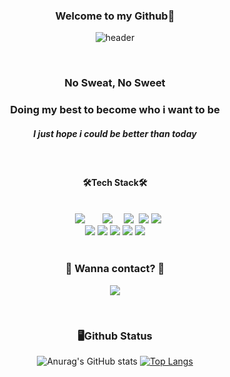 
<div align="center">

### Welcome to my Github👋

<!--
**Hyongyi/Hyongyi** is a ✨ _special_ ✨ repository because its `README.md` (this file) appears on your GitHub profile.

Here are some ideas to get you started:

- 🔭 I’m currently working on ...
- 🌱 I’m currently learning ...
- 👯 I’m looking to collaborate on ...
- 🤔 I’m looking for help with ...
- 💬 Ask me about ...
- 📫 How to reach me: ...
- 😄 Pronouns: ...
- ⚡ Fun fact: ...
-->
![header](https://capsule-render.vercel.app/api?type=waving&color=auto&height=300&section=header&text=Newbie%20Developer&fontSize=70)

 <br/>
 
<h3>No Sweat, No Sweet</h3>
<h3>Doing my best to become who i want to be</h3>
 <h5><i>I just hope i could be better than today</i></h5>
 
<br/>
 
 <h4>🛠Tech Stack🛠</h4>
 <br/>
<div>
  <img src="https://img.shields.io/badge/Spring Boot-6DB33F?style=flat&logo=Spring Boot&logoColor=white" style="height : auto; margin-left : 10px; margin-right : 10px;"/></a>&nbsp;
 <img src="https://img.shields.io/badge/TypeScript-3178C6?style=flat&logo=TypeScript&logoColor=white" style="height : auto; margin-left : 10px; margin-right : 10px;"/></a>&nbsp;
 <img src="https://img.shields.io/badge/JavaScript-F7DF1E?style=flat&logo=JavaScript&logoColor=white"/></a>&nbsp;
 <img src="https://img.shields.io/badge/HTML5-E34F26?style=flat&logo=HTML5&logoColor=white"/>
 <img src="https://img.shields.io/badge/CSS3-1572B6?style=flat&logo=CSS3&logoColor=white"/><br/>
 <img src="https://img.shields.io/badge/React-61DAFB?style=flat&logo=React&logoColor=white"/>
 <img src="https://img.shields.io/badge/Vue.js-4FC08D?style=flat&logo=Vue.js&logoColor=white"/>
 <img src="https://img.shields.io/badge/Java-1572B6?style=flat&logo=Java&logoColor=white"/>
 <img src="https://img.shields.io/badge/MySQL-4479A1?style=flat&logo=MySQL&logoColor=white"/>
 <img src="https://img.shields.io/badge/jQuery-0769AD?style=flat&logo=jQuery&logoColor=white"/>
 </div>
 
 <br/>
 
 <h3 align="center">📧 Wanna contact? 📧</h3>
<p align="center">
  <a href="mailto:kimhyein7110@gmail.com"><img src="https://img.shields.io/badge/Gmail-d14836?style=flat-square&logo=Gmail&logoColor=white&link=gyddl123@gmail.com"/></a>
</p>
 
<br/>

 <h3 align="center">🖥️Github Status</h3>
 
![Anurag's GitHub stats](https://github-readme-stats.vercel.app/api?username=Hyongyi&show_icons=true&theme=dracula)
[![Top Langs](https://github-readme-stats.vercel.app/api/top-langs/?username=Hyongyi&layout=compact)](https://github.com/Hyongyi/github-readme-stats)

   
</div>
  <!--[![trophy](https://github-profile-trophy.vercel.app/?username=Hyongyi)](https://github.com/ryo-ma/github-profile-trophy)-->
